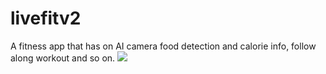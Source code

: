 # livefitv2
A fitness app that has on AI camera food detection and calorie info, follow along workout and so on.
<img src="https://user-images.githubusercontent.com/67814164/175829378-afe38c99-c10c-4624-b83a-ab64e82e5ad1.png" />
